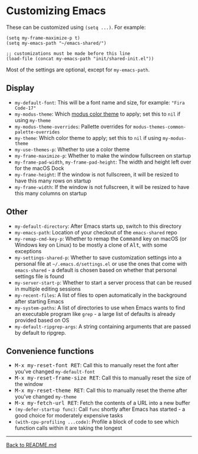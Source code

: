 # Customizing Emacs

These can be customized using `(setq ...)`. For example:

```elisp
(setq my-frame-maximize-p t)
(setq my-emacs-path "~/emacs-shared/")

;; customizations must be made before this line
(load-file (concat my-emacs-path "init/shared-init.el"))
```

Most of the settings are optional, except for `my-emacs-path`.

## Display

* `my-default-font`: This will be a font name and size, for example: `"Fira Code-17"`
* `my-modus-theme`: Which [modus color theme](https://protesilaos.com/emacs/modus-themes-pictures) to apply; set this to `nil` if using `my-theme`
* `my-modus-theme-overrides`: Pallette overrides for `modus-themes-common-palette-overrides`
* `my-theme`: Which color theme to apply; set this to `nil` if using `my-modus-theme`
* `my-use-themes-p`: Whether to use a color theme
* `my-frame-maximize-p`: Whether to make the window fullscreen on startup
* `my-frame-pad-width`, `my-frame-pad-height`: The width and height left over for the macOS Dock
* `my-frame-height`: If the window is not fullscreen, it will be resized to have this many rows on startup
* `my-frame-width`: If the window is not fullscreen, it will be resized to have this many columns on startup

## Other

* `my-default-directory`: After Emacs starts up, switch to this directory
* `my-emacs-path`: Location of your checkout of the `emacs-shared` repo
* `my-remap-cmd-key-p`: Whether to remap the <kbd>Command</kbd> key on macOS (or Windows key on Linux) to be mostly a clone of <kbd>Alt</kbd>, with some exceptions
* `my-settings-shared-p`: Whether to save customization settings into a personal file at `~/.emacs.d/settings.el` or use the ones that come with `emacs-shared` - a default is chosen based on whether that personal settings file is found
* `my-server-start-p`: Whether to start a server process that can be reused in multiple editing sessions
* `my-recent-files`: A list of files to open automatically in the background after starting Emacs
* `my-system-paths`: A list of directories to use when Emacs wants to find an executable program like `grep` - a large list of defaults is already provided based on OS
* `my-default-ripgrep-args`: A string containing arguments that are passed by default to ripgrep.

## Convenience functions

* <kbd>M-x my-reset-font RET</kbd>: Call this to manually reset the font after you've changed `my-default-font`
* <kbd>M-x my-reset-frame-size RET</kbd>: Call this to manually reset the size of the window
* <kbd>M-x my-reset-theme RET</kbd>: Call this to manually reset the theme after you've changed `my-theme`
* <kbd>M-x my-fetch-url RET</kbd>: Fetch the contents of a URL into a new buffer
* `(my-defer-startup func)`: Call `func` shortly after Emacs has started - a good choice for moderately expensive tasks
* `(with-cpu-profiling ...code)`: Profile a block of code to see which function calls within it are taking the longest

---

[Back to README.md](../README.md#documentation)
